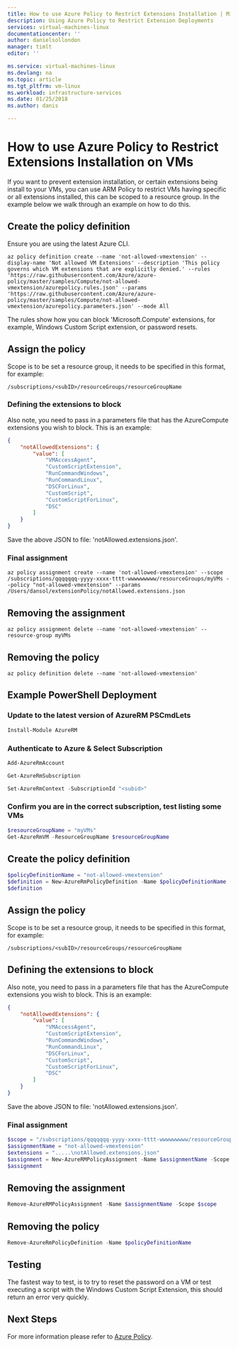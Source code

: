 ```yaml
---
title: How to use Azure Policy to Restrict Extensions Installation | Microsoft Docs
description: Using Azure Policy to Restrict Extension Deployments
services: virtual-machines-linux 
documentationcenter: ''
author: danielsollondon 
manager: timlt 
editor: ''

ms.service: virtual-machines-linux
ms.devlang: na
ms.topic: article
ms.tgt_pltfrm: vm-linux
ms.workload: infrastructure-services
ms.date: 01/25/2018
ms.author: danis

---
```


# How to use Azure Policy to Restrict Extensions Installation on VMs

If you want to prevent extension installation, or certain extensions being install to your VMs, you can use ARM Policy to restrict VMs having specific or all extensions installed, this can be scoped to a resource group. In the example below we walk through an example on how to do this.

## Create the policy definition
Ensure you are using the latest Azure CLI.

```azurecli-interactive
az policy definition create --name 'not-allowed-vmextension' --display-name 'Not allowed VM Extensions' --description 'This policy governs which VM extensions that are explicitly denied.' --rules 'https://raw.githubusercontent.com/Azure/azure-policy/master/samples/Compute/not-allowed-vmextension/azurepolicy.rules.json' --params 'https://raw.githubusercontent.com/Azure/azure-policy/master/samples/Compute/not-allowed-vmextension/azurepolicy.parameters.json' --mode All
```
The rules show how you can block 'Microsoft.Compute' extensions, for example, Windows Custom Script extension, or password resets.

## Assign the policy
Scope is to be set a resource group, it needs to be specified in this format, for example:
```text
/subscriptions/<subID>/resourceGroups/resourceGroupName
```
### Defining the extensions to block
Also note, you need to pass in a parameters file that has the AzureCompute extensions you wish to block. This is an example:

```json
{
    "notAllowedExtensions": {
        "value": [
            "VMAccessAgent",
            "CustomScriptExtension",
            "RunCommandWindows",
            "RunCommandLinux",
            "DSCForLinux",
            "CustomScript",
            "CustomScriptForLinux",
            "DSC"
        ]
    }
}
```
Save the above JSON to file:  'notAllowed.extensions.json'.

### Final assignment
```azurecli-interactive
az policy assignment create --name 'not-allowed-vmextension' --scope /subscriptions/qqqqqqq-yyyy-xxxx-tttt-wwwwwwwww/resourceGroups/myVMs --policy "not-allowed-vmextension" --params /Users/dansol/extensionPolicy/notAllowed.extensions.json
```
## Removing the assignment
```azurecli-interactive
az policy assignment delete --name 'not-allowed-vmextension' --resource-group myVMs
```
## Removing the policy
```azurecli-interactive
az policy definition delete --name 'not-allowed-vmextension'
```


## Example PowerShell Deployment
### Update to the latest version of AzureRM PSCmdLets
```powershell
Install-Module AzureRM
```
### Authenticate to Azure & Select Subscription
```powershell
Add-AzureRmAccount

Get-AzureRmSubscription

Set-AzureRmContext -SubscriptionId "<subid>"
```
### Confirm you are in the correct subscription, test listing some VMs

```powershell
$resourceGroupName = "myVMs"
Get-AzureRmVM -ResourceGroupName $resourceGroupName
```
## Create the policy definition
```powershell
$policyDefinitionName = "not-allowed-vmextension"
$definition = New-AzureRmPolicyDefinition -Name $policyDefinitionName -DisplayName "Not allowed VM Extensions" -description "This policy governs which VM extensions that are explicitly denied." -Policy 'https://raw.githubusercontent.com/Azure/azure-policy/master/samples/Compute/not-allowed-vmextension/azurepolicy.rules.json' -Parameter 'https://raw.githubusercontent.com/Azure/azure-policy/master/samples/Compute/not-allowed-vmextension/azurepolicy.parameters.json' -Mode All
$definition
```
## Assign the policy
Scope is to be set a resource group, it needs to be specified in this format, for example:
```text
/subscriptions/<subID>/resourceGroups/resourceGroupName 
```
## Defining the extensions to block
Also note, you need to pass in a parameters file that has the AzureCompute extensions you wish to block. This is an example:

```json
{
    "notAllowedExtensions": {
        "value": [
            "VMAccessAgent",
            "CustomScriptExtension",
            "RunCommandWindows",
            "RunCommandLinux",
            "DSCForLinux",
            "CustomScript",
            "CustomScriptForLinux",
            "DSC"
        ]
    }
}
```
Save the above JSON to file:  'notAllowed.extensions.json'.

### Final assignment
```powershell
$scope = "/subscriptions/qqqqqqq-yyyy-xxxx-tttt-wwwwwwwww/resourceGroups/myVMs"
$assignmentName = "not-allowed-vmextension"
$extensions = ".....\notAllowed.extensions.json"
$assignment = New-AzureRMPolicyAssignment -Name $assignmentName -Scope $scope -PolicyDefinition $definition -PolicyParameter $extensions
$assignment
```
## Removing the assignment
```powershell
Remove-AzureRMPolicyAssignment -Name $assignmentName -Scope $scope
```
## Removing the policy
```powershell
Remove-AzureRmPolicyDefinition -Name $policyDefinitionName 
```
## Testing
The fastest way to test, is to try to reset the password on a VM or test executing a script with the Windows Custom Script Extension, this should return an error very quickly.

## Next Steps
For more information please refer to [Azure Policy](../azure-policy/azure-policy-introduction).
